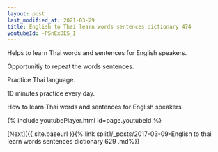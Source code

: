 ```yaml
---
layout: post
last_modified_at: 2021-03-29
title: English to Thai learn words sentences dictionary 474 
youtubeId: -PSnExDES_I
---
```

 
 
Helps to learn Thai words and sentences for English speakers.

Opportunitiy to repeat the words sentences. 

Practice Thai language. 
 
10 minutes practice every day. 
 
How to learn Thai words and sentences for English speakers 
 
{% include youtubePlayer.html id=page.youtubeId %}
 
 
[Next]({{ site.baseurl }}{% link  split1/_posts/2017-03-09-English to thai learn words sentences dictionary 629 .md%})
 
